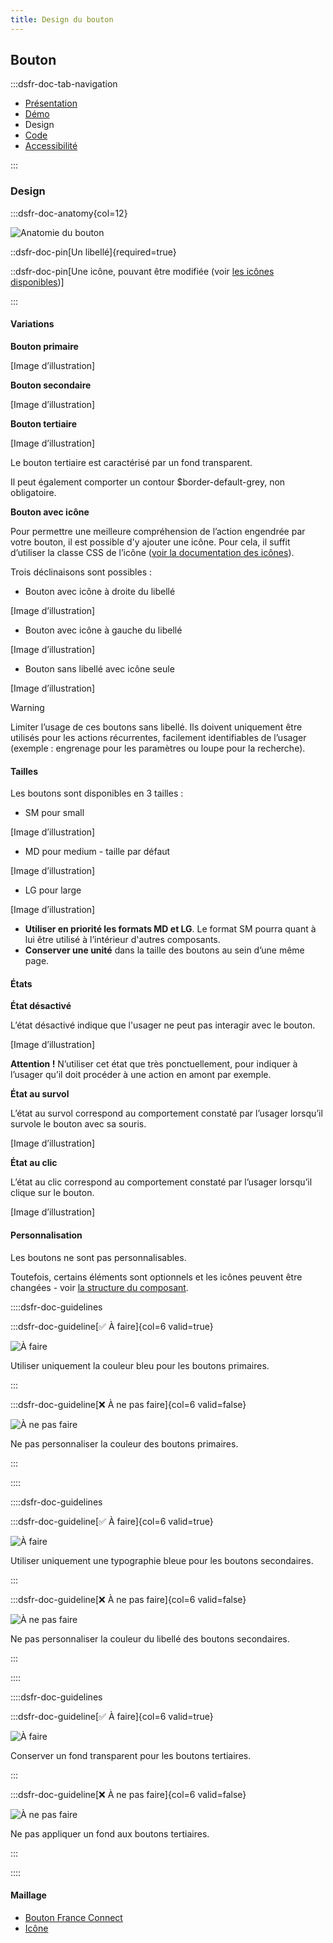 ```yaml
---
title: Design du bouton
---
```


## Bouton

:::dsfr-doc-tab-navigation

- [Présentation](../index.md)
- [Démo](../demo/index.md)
- Design
- [Code](../code/index.md)
- [Accessibilité](../accessibility/index.md)

:::

### Design

:::dsfr-doc-anatomy{col=12}

![Anatomie du bouton](../_asset/anatomy/anatomy-1.png)

::dsfr-doc-pin[Un libellé]{required=true}

::dsfr-doc-pin[Une icône, pouvant être modifiée (voir [les icônes disponibles](../../../../../core/icon/_part/doc/index.md))]

:::

#### **Variations**

**Bouton primaire**

[Image d’illustration]

**Bouton secondaire**

[Image d’illustration]

**Bouton tertiaire**

[Image d’illustration]

Le bouton tertiaire est caractérisé par un fond transparent.

Il peut également comporter un contour $border-default-grey, non obligatoire.

**Bouton avec icône**

Pour permettre une meilleure compréhension de l’action engendrée par votre bouton, il est possible d'y ajouter une icône. Pour cela, il suffit d’utiliser la classe CSS de l’icône ([voir la documentation des icônes](../../../../../core/icon/_part/doc/index.md)).

Trois déclinaisons sont possibles :

- Bouton avec icône à droite du libellé

[Image d’illustration]

- Bouton avec icône à gauche du libellé

[Image d’illustration]

- Bouton sans libellé avec icône seule

[Image d’illustration]

>[!WARNING]
>Limiter l’usage de ces boutons sans libellé. Ils doivent uniquement être utilisés pour les actions récurrentes, facilement identifiables de l’usager (exemple : engrenage pour les paramètres ou loupe pour la recherche).

#### **Tailles**

Les boutons sont disponibles en 3 tailles :

- SM pour small

[Image d’illustration]

- MD pour medium - taille par défaut

[Image d’illustration]

- LG pour large

[Image d’illustration]

- **Utiliser en priorité les formats MD et LG**. Le format SM pourra quant à lui être utilisé à l’intérieur d'autres composants.
- **Conserver une unité** dans la taille des boutons au sein d’une même page.

#### **États**

**État désactivé**

L’état désactivé indique que l'usager ne peut pas interagir avec le bouton.

[Image d’illustration]

**Attention !** N’utiliser cet état que très ponctuellement, pour indiquer à l’usager qu’il doit procéder à une action en amont par exemple.

**État au survol**

L’état au survol correspond au comportement constaté par l’usager lorsqu’il survole le bouton avec sa souris.

[Image d’illustration]

**État au clic**

L’état au clic correspond au comportement constaté par l’usager lorsqu’il clique sur le bouton.

[Image d’illustration]

#### **Personnalisation**

Les boutons ne sont pas personnalisables.

Toutefois, certains éléments sont optionnels et les icônes peuvent être changées - voir [la structure du composant](#design).

::::dsfr-doc-guidelines

:::dsfr-doc-guideline[✅ À faire]{col=6 valid=true}

![À faire](../_asset/custom/do-1.png)

Utiliser uniquement la couleur bleu pour les boutons primaires.

:::

:::dsfr-doc-guideline[❌ À ne pas faire]{col=6 valid=false}

![À ne pas faire](../_asset/custom/dont-1.png)

Ne pas personnaliser la couleur des boutons primaires.

:::

::::

::::dsfr-doc-guidelines

:::dsfr-doc-guideline[✅ À faire]{col=6 valid=true}

![À faire](../_asset/custom/do-2.png)

Utiliser uniquement une typographie bleue pour les boutons secondaires.

:::

:::dsfr-doc-guideline[❌ À ne pas faire]{col=6 valid=false}

![À ne pas faire](../_asset/custom/dont-2.png)

Ne pas personnaliser la couleur du libellé des boutons secondaires.

:::

::::

::::dsfr-doc-guidelines

:::dsfr-doc-guideline[✅ À faire]{col=6 valid=true}

![À faire](../_asset/custom/do-3.png)

Conserver un fond transparent pour les boutons tertiaires.

:::

:::dsfr-doc-guideline[❌ À ne pas faire]{col=6 valid=false}

![À ne pas faire](../_asset/custom/dont-3.png)

Ne pas appliquer un fond aux boutons tertiaires.

:::

::::

#### Maillage

- [Bouton France Connect](../../../../connect/_part/doc/index.md)
- [Icône](../../../../../core/icon/_part/doc/index.md)
